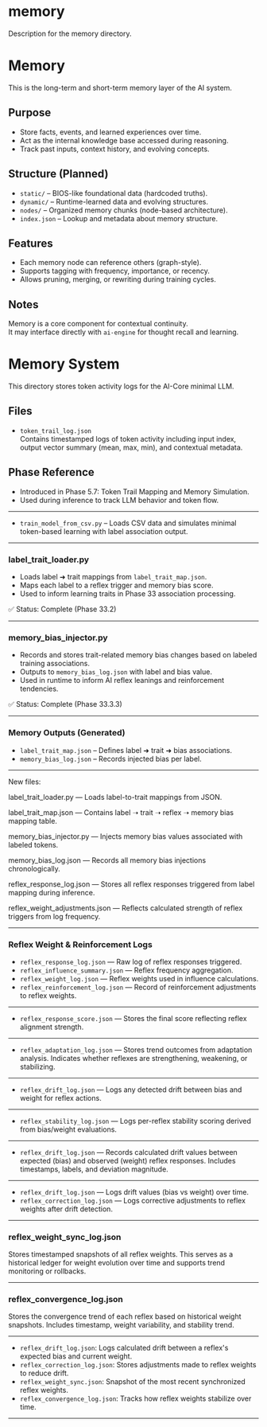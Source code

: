 # memory
Description for the memory directory.

# Memory

This is the long-term and short-term memory layer of the AI system.

## Purpose
- Store facts, events, and learned experiences over time.
- Act as the internal knowledge base accessed during reasoning.
- Track past inputs, context history, and evolving concepts.

## Structure (Planned)
- `static/` – BIOS-like foundational data (hardcoded truths).
- `dynamic/` – Runtime-learned data and evolving structures.
- `nodes/` – Organized memory chunks (node-based architecture).
- `index.json` – Lookup and metadata about memory structure.

## Features
- Each memory node can reference others (graph-style).
- Supports tagging with frequency, importance, or recency.
- Allows pruning, merging, or rewriting during training cycles.

## Notes
Memory is a core component for contextual continuity.  
It may interface directly with `ai-engine` for thought recall and learning.

# Memory System

This directory stores token activity logs for the AI-Core minimal LLM.

## Files

- `token_trail_log.json`  
  Contains timestamped logs of token activity including input index, output vector summary (mean, max, min), and contextual metadata.

## Phase Reference
- Introduced in Phase 5.7: Token Trail Mapping and Memory Simulation.
- Used during inference to track LLM behavior and token flow.

_____________________________________________________________

- `train_model_from_csv.py` – Loads CSV data and simulates minimal token-based learning with label association output.

_____________________________________________________________

### label_trait_loader.py

- Loads label ➜ trait mappings from `label_trait_map.json`.
- Maps each label to a reflex trigger and memory bias score.
- Used to inform learning traits in Phase 33 association processing.

✅ Status: Complete (Phase 33.2)

_______________________________________________________________

### memory_bias_injector.py

- Records and stores trait-related memory bias changes based on labeled training associations.
- Outputs to `memory_bias_log.json` with label and bias value.
- Used in runtime to inform AI reflex leanings and reinforcement tendencies.

✅ Status: Complete (Phase 33.3.3)

___________________________________________________________________

### Memory Outputs (Generated)

- `label_trait_map.json` – Defines label ➜ trait ➜ bias associations.
- `memory_bias_log.json` – Records injected bias per label.

____________________________________________________________________

New files:

label_trait_loader.py — Loads label-to-trait mappings from JSON.

label_trait_map.json — Contains label ➝ trait ➝ reflex ➝ memory bias mapping table.

memory_bias_injector.py — Injects memory bias values associated with labeled tokens.

memory_bias_log.json — Records all memory bias injections chronologically.

reflex_response_log.json — Stores all reflex responses triggered from label mapping during inference.

reflex_weight_adjustments.json — Reflects calculated strength of reflex triggers from log frequency.

_____________________________________________________________________________

### Reflex Weight & Reinforcement Logs

- `reflex_response_log.json` — Raw log of reflex responses triggered.
- `reflex_influence_summary.json` — Reflex frequency aggregation.
- `reflex_weight_log.json` — Reflex weights used in influence calculations.
- `reflex_reinforcement_log.json` — Record of reinforcement adjustments to reflex weights.

____________________________________________________________________________

- `reflex_response_score.json` — Stores the final score reflecting reflex alignment strength.

____________________________________________________________________________

- `reflex_adaptation_log.json` — Stores trend outcomes from adaptation analysis. Indicates whether reflexes are strengthening, weakening, or stabilizing.

___________________________________________________________________________

- `reflex_drift_log.json` — Logs any detected drift between bias and weight for reflex actions.

_____________________________________________________________________________

- `reflex_stability_log.json` — Logs per-reflex stability scoring derived from bias/weight evaluations.

_____________________________________________________________________________

- `reflex_drift_log.json` — Records calculated drift values between expected (bias) and observed (weight) reflex responses. Includes timestamps, labels, and deviation magnitude.

_____________________________________________________________________________

- `reflex_drift_log.json` — Logs drift values (bias vs weight) over time.
- `reflex_correction_log.json` — Logs corrective adjustments to reflex weights after drift detection.

______________________________________________________________________________

### reflex_weight_sync_log.json

Stores timestamped snapshots of all reflex weights. This serves as a historical ledger for weight evolution over time and supports trend monitoring or rollbacks.

_____________________________________________________________________________

### reflex_convergence_log.json
Stores the convergence trend of each reflex based on historical weight snapshots. Includes timestamp, weight variability, and stability trend.

________________________________________________________________________________

- `reflex_drift_log.json`: Logs calculated drift between a reflex's expected bias and current weight.
- `reflex_correction_log.json`: Stores adjustments made to reflex weights to reduce drift.
- `reflex_weight_sync.json`: Snapshot of the most recent synchronized reflex weights.
- `reflex_convergence_log.json`: Tracks how reflex weights stabilize over time.

_________________________________________________________________________________
